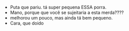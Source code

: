 ---
---

- Puta que pariu. tá super pequena ESSA porra.
- Mano, porque que você se sujeitaria a esta merda????
- melhorou um pouco, mas ainda tá bem pequeno.
- Cara, que doido